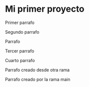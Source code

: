 # Mi primer proyecto

Primer parrafo

Segundo parrafo

Parrafo

Tercer parrafo

Cuarto parrafo


Parrafo creado desde otra rama

Parrafo creado por la rama main
